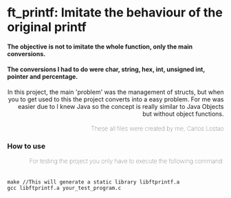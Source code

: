 # ft_printf: Imitate the behaviour of the original printf

#### The objective is not to imitate the whole function, only the main conversions. 
#### The conversions I had to do were char, string, hex, int, unsigned int, pointer and percentage.

<div style="text-align: right"> In this project, the main 'problem' was the management of structs, but when you to get used to this the project converts into a easy problem. For me was easier due to I knew Java so the concept is really similar to Java Objects but without object functions. </div>
<br>
<div style="text-align:right;font-weight:1"> These all files were created by me, Carlos Lostao </div>

### How to use

<div style="text-align:right;font-weight:1">For testing the project you only have to execute the following command:</div>
<br>
<br>
<code>make //This will generate a static library libftprintf.a</code>
<br>
<code>gcc libftprintf.a your_test_program.c</code>
